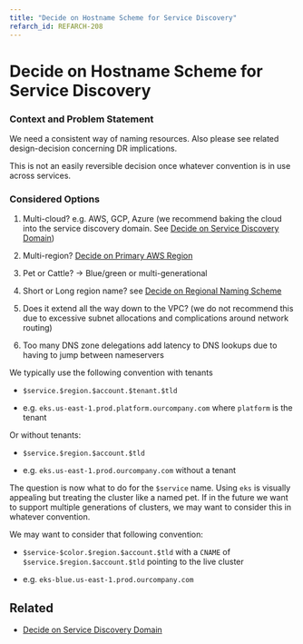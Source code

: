 ```yaml
---
title: "Decide on Hostname Scheme for Service Discovery"
refarch_id: REFARCH-208
---
```


# Decide on Hostname Scheme for Service Discovery

### Context and Problem Statement

We need a consistent way of naming resources. Also please see related design-decision concerning DR implications.

This is not an easily reversible decision once whatever convention is in use across services.

### Considered Options

1. Multi-cloud? e.g. AWS, GCP, Azure (we recommend baking the cloud into the service discovery domain. See
   [Decide on Service Discovery Domain](/learn/network/design-decisions/decide-on-service-discovery-domain))

2. Multi-region? [Decide on Primary AWS Region](/learn/network/design-decisions/decide-on-primary-aws-region)

3. Pet or Cattle? → Blue/green or multi-generational

4. Short or Long region name? see
   [Decide on Regional Naming Scheme](/learn/foundation/design-decisions/decide-on-regional-naming-scheme)

5. Does it extend all the way down to the VPC? (we do not recommend this due to excessive subnet allocations and
   complications around network routing)

6. Too many DNS zone delegations add latency to DNS lookups due to having to jump between nameservers

We typically use the following convention with tenants

- `$service.$region.$account.$tenant.$tld`

- e.g. `eks.us-east-1.prod.platform.ourcompany.com` where `platform` is the tenant

Or without tenants:

- `$service.$region.$account.$tld`

- e.g. `eks.us-east-1.prod.ourcompany.com` without a tenant

The question is now what to do for the `$service` name. Using `eks` is visually appealing but treating the cluster like
a named pet. If in the future we want to support multiple generations of clusters, we may want to consider this in
whatever convention.

We may want to consider that following convention:

- `$service-$color.$region.$account.$tld` with a `CNAME` of `$service.$region.$account.$tld` pointing to the live
  cluster

- e.g. `eks-blue.us-east-1.prod.ourcompany.com`

## Related

- [Decide on Service Discovery Domain](/learn/network/design-decisions/decide-on-service-discovery-domain)
